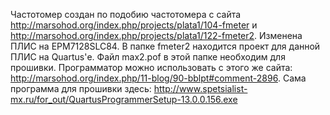 Частотомер создан по подобию частотомера с сайта http://marsohod.org/index.php/projects/plata1/104-fmeter и
http://marsohod.org/index.php/projects/plata1/122-fmeter2. Изменена ПЛИС на EPM7128SLC84.
В папке fmeter2 находится проект для данной ПЛИС на Quartus'е.
Файл max2.pof в этой папке необходим для прошивки. Программатор можно использовать с этого же сайта:
http://marsohod.org/index.php/11-blog/90-bblpt#comment-2896.
Сама программа для прошивки здесь: http://www.spetsialist-mx.ru/for_out/QuartusProgrammerSetup-13.0.0.156.exe
